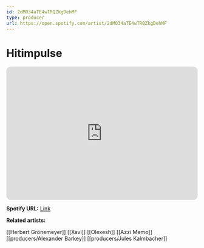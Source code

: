 ```yaml
---
id: 2dMO34aTE4wTRQZkgDehMF
type: producer
url: https://open.spotify.com/artist/2dMO34aTE4wTRQZkgDehMF
---
```

# Hitimpulse

<iframe style="border-radius:12px" src="https://open.spotify.com/embed/artist/2dMO34aTE4wTRQZkgDehMF" width="100%" height="352" frameBorder="0" allowfullscreen="" allow="autoplay; clipboard-write; encrypted-media; fullscreen; picture-in-picture" loading="lazy"></iframe>

**Spotify URL:** [Link](https://open.spotify.com/artist/2dMO34aTE4wTRQZkgDehMF)

**Related artists:**

[[Herbert Grönemeyer]]
[[Xavi]]
[[Olexesh]]
[[Azzi Memo]]
[[producers/Alexander Barkey]]
[[producers/Jules Kalmbacher]]
